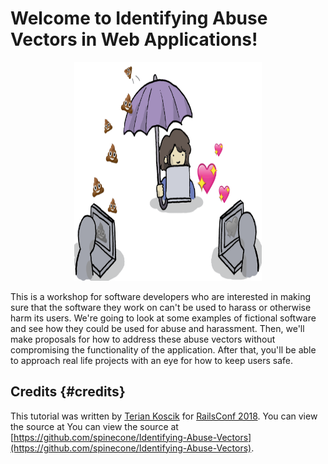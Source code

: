 # Welcome to Identifying Abuse Vectors in Web Applications!

<center><img src="/assets/vectors.png" height="350" width="300"></center>

This is a workshop for software developers who are interested in making sure that the software they work on can't be used to harass or otherwise harm its users. We're going to look at some examples of fictional software and see how they could be used for abuse and harassment. Then, we'll make proposals for how to address these abuse vectors without compromising the functionality of the application. After that, you'll be able to approach real life projects with an eye for how to keep users safe.

## Credits {#credits}

This tutorial was written by [Terian Koscik](https://twitter.com/spine_cone) for [RailsConf 2018](http://railsconf.com/). You can view the source at You can view the source at [https://github.com/spinecone/Identifying-Abuse-Vectors](https://github.com/spinecone/Identifying-Abuse-Vectors).

